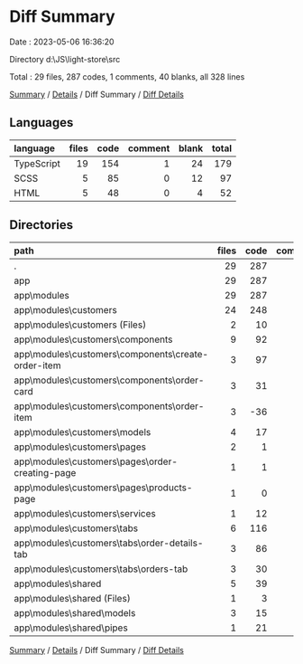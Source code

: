 # Diff Summary

Date : 2023-05-06 16:36:20

Directory d:\\JS\\light-store\\src

Total : 29 files,  287 codes, 1 comments, 40 blanks, all 328 lines

[Summary](results.md) / [Details](details.md) / Diff Summary / [Diff Details](diff-details.md)

## Languages
| language | files | code | comment | blank | total |
| :--- | ---: | ---: | ---: | ---: | ---: |
| TypeScript | 19 | 154 | 1 | 24 | 179 |
| SCSS | 5 | 85 | 0 | 12 | 97 |
| HTML | 5 | 48 | 0 | 4 | 52 |

## Directories
| path | files | code | comment | blank | total |
| :--- | ---: | ---: | ---: | ---: | ---: |
| . | 29 | 287 | 1 | 40 | 328 |
| app | 29 | 287 | 1 | 40 | 328 |
| app\\modules | 29 | 287 | 1 | 40 | 328 |
| app\\modules\\customers | 24 | 248 | 1 | 34 | 283 |
| app\\modules\\customers (Files) | 2 | 10 | 0 | 0 | 10 |
| app\\modules\\customers\\components | 9 | 92 | 0 | 17 | 109 |
| app\\modules\\customers\\components\\create-order-item | 3 | 97 | 0 | 15 | 112 |
| app\\modules\\customers\\components\\order-card | 3 | 31 | 0 | 6 | 37 |
| app\\modules\\customers\\components\\order-item | 3 | -36 | 0 | -4 | -40 |
| app\\modules\\customers\\models | 4 | 17 | 0 | 3 | 20 |
| app\\modules\\customers\\pages | 2 | 1 | 1 | -1 | 1 |
| app\\modules\\customers\\pages\\order-creating-page | 1 | 1 | 0 | 0 | 1 |
| app\\modules\\customers\\pages\\products-page | 1 | 0 | 1 | -1 | 0 |
| app\\modules\\customers\\services | 1 | 12 | 0 | 2 | 14 |
| app\\modules\\customers\\tabs | 6 | 116 | 0 | 13 | 129 |
| app\\modules\\customers\\tabs\\order-details-tab | 3 | 86 | 0 | 11 | 97 |
| app\\modules\\customers\\tabs\\orders-tab | 3 | 30 | 0 | 2 | 32 |
| app\\modules\\shared | 5 | 39 | 0 | 6 | 45 |
| app\\modules\\shared (Files) | 1 | 3 | 0 | 0 | 3 |
| app\\modules\\shared\\models | 3 | 15 | 0 | 4 | 19 |
| app\\modules\\shared\\pipes | 1 | 21 | 0 | 2 | 23 |

[Summary](results.md) / [Details](details.md) / Diff Summary / [Diff Details](diff-details.md)